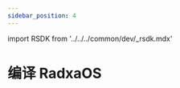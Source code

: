 ```yaml
---
sidebar_position: 4
---
```


import RSDK from '../../../common/dev/\_rsdk.mdx'

# 编译 RadxaOS

<RSDK />
